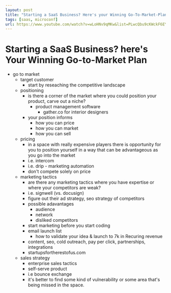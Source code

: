 ```yaml
---
layout: post
title: "Starting a SaaS Business? Here's your Winning Go-To-Market-Plan"
tags: [saas, microconf]
url: https://www.youtube.com/watch?v=wLoHNv9qMKw&list=PLwcQbu9cKWckF6EYygu4r_NMFm9F9LEDL&index=1&ab_channel=MicroConf
---
```

# Starting a SaaS Business? here's Your Winning Go-to-Market Plan
* go to market
    - target customer
        * start by reseaching the competitive landscape
    - positioning
        * is there a corner of the market where you could position your product, carve out a niche?
            - product management software 
                *  gather.co for interior designers
        * your position informs
            - how you can price
            - how you can market
            - how you can sell
    - pricing
        * in a space with really expensive players there is opportunity for you to position yourself in a way that can be advantageous as you go into the market
        * i.e. intercom
        * i.e. drip - marketing automation
        * don't compete solely on price
    - marketing tactics
        * are there any marketing tactics where you have expertise or where your competitors are weak?
        * i.e. signwell (vs. docusign)
        * figure out their ad strategy, seo strategy of competitors
        * possible adavantages
            - audience
            - network
            - disliked competitors
        * start marketing before you start coding
        * email launch list
            - how to validate your idea & launch to 7k in Recuring revenue
        * content, seo, cold outreach, pay per click, partnerships, integrations
        * startupsfortherestofus.com
    - sales strategy
        * enterprise sales tactics
        * self-serve product
        * i.e bounce exchange
        * it's better to find some kind of vulnerability or some area that's being missed in the space.
